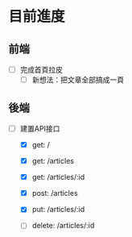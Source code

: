 # 目前進度
## 前端
- [ ] 完成首頁拉皮
    - [ ] 新想法：把文章全部搞成一頁
## 後端
- [ ] 建置API接口
    - [x] get: /
    - [x] get: /articles
    - [x] get: /articles/:id
    - [x] post: /articles
    - [x] put: /articles/:id
    - [ ] delete: /articles/:id

    
